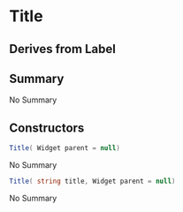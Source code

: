 # Title

## Derives from Label

## Summary

No Summary
## Constructors

```c#
Title( Widget parent = null) 
```
No Summary
```c#
Title( string title, Widget parent = null) 
```
No Summary
